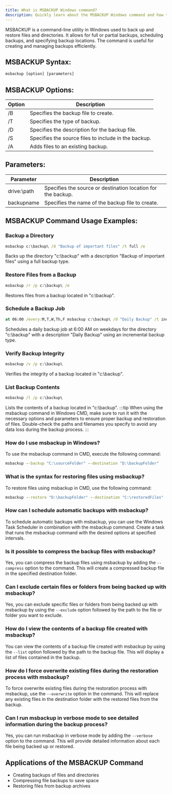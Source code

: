 ```yaml
---
title: What is MSBACKUP Windows command?
description: Quickly learn about the MSBACKUP Windows command and how to use it effectively.
---
```


MSBACKUP is a command-line utility in Windows used to back up and restore files and directories. It allows for full or partial backups, scheduling backups, and specifying backup locations. The command is useful for creating and managing backups efficiently.

## MSBACKUP Syntax:
```cmd
msbackup [option] [parameters]
```

## MSBACKUP Options:
| Option | Description                         |
|--------|-------------------------------------|
| /B     | Specifies the backup file to create.|
| /T     | Specifies the type of backup.       |
| /D     | Specifies the description for the backup file.|
| /S     | Specifies the source files to include in the backup.|
| /A     | Adds files to an existing backup.   |

## Parameters:
| Parameter          | Description                                           |
|--------------------|-------------------------------------------------------|
| drive:\path        | Specifies the source or destination location for the backup. |
| backupname         | Specifies the name of the backup file to create.      |
## MSBACKUP Command Usage Examples:
### Backup a Directory
```cmd
msbackup c:\backup\ /d "Backup of important files" /t full /e
```
Backs up the directory "c:\backup\" with a description "Backup of important files" using a full backup type.

### Restore Files from a Backup
```cmd
msbackup /r /p c:\backup\ /e
```
Restores files from a backup located in "c:\backup\".

### Schedule a Backup Job
```cmd
at 06:00 /every:M,T,W,Th,F msbackup c:\backup\ /d "Daily Backup" /t incremental /e
```
Schedules a daily backup job at 6:00 AM on weekdays for the directory "c:\backup\" with a description "Daily Backup" using an incremental backup type.

### Verify Backup Integrity
```cmd
msbackup /v /p c:\backup\
```
Verifies the integrity of a backup located in "c:\backup\".

### List Backup Contents
```cmd
msbackup /l /p c:\backup\
```
Lists the contents of a backup located in "c:\backup\".
:::tip
When using the msbackup command in Windows CMD, make sure to run it with the necessary options and parameters to ensure proper backup and restoration of files. Double-check the paths and filenames you specify to avoid any data loss during the backup process.
:::

### How do I use msbackup in Windows?
To use the msbackup command in CMD, execute the following command:
```cmd
msbackup --backup "C:\sourceFolder" --destination "D:\backupFolder"
```

### What is the syntax for restoring files using msbackup?
To restore files using msbackup in CMD, use the following command:
```cmd
msbackup --restore "D:\backupFolder" --destination "C:\restoredFiles"
```

### How can I schedule automatic backups with msbackup?
To schedule automatic backups with msbackup, you can use the Windows Task Scheduler in combination with the msbackup command. Create a task that runs the msbackup command with the desired options at specified intervals.

### Is it possible to compress the backup files with msbackup?
Yes, you can compress the backup files using msbackup by adding the `--compress` option to the command. This will create a compressed backup file in the specified destination folder.

### Can I exclude certain files or folders from being backed up with msbackup?
Yes, you can exclude specific files or folders from being backed up with msbackup by using the `--exclude` option followed by the path to the file or folder you want to exclude.

### How do I view the contents of a backup file created with msbackup?
You can view the contents of a backup file created with msbackup by using the `--list` option followed by the path to the backup file. This will display a list of files contained in the backup.

### How do I force overwrite existing files during the restoration process with msbackup?
To force overwrite existing files during the restoration process with msbackup, use the `--overwrite` option in the command. This will replace any existing files in the destination folder with the restored files from the backup.

### Can I run msbackup in verbose mode to see detailed information during the backup process?
Yes, you can run msbackup in verbose mode by adding the `--verbose` option to the command. This will provide detailed information about each file being backed up or restored.

## Applications of the MSBACKUP Command

- Creating backups of files and directories
- Compressing file backups to save space
- Restoring files from backup archives